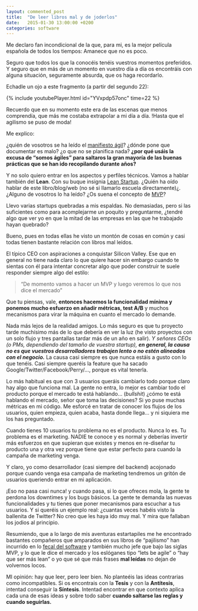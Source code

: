 ```yaml
---
layout: commented_post
title:  "De leer libros mal y de joderlos"
date:   2015-01-30 13:00:00 +0200
categories: software
---
```


Me declaro fan incondicional de la que, para mi, es la mejor película española de todos los tiempos: Amanece que no es poco.

Seguro que todos los que la conocéis tenéis vuestros momentos preferidos. Y seguro que en más de un momento en vuestro día a día os encontráis con alguna situación, seguramente absurda, que os haga recordarlo.

Echadle un ojo a este fragmento (a partir del segundo 22):

{% include youtubePlayer.html id="YVxpdp57onc" time=22 %}

Recuerdo que en su momento este era de las escenas que menos comprendía, que más me costaba extrapolar a mi día a día. !Hasta que el agilismo se puso de moda!

Me explico:

¿quién de vosotros se ha leído el [manifiesto ágil](https://agilemanifesto.org/)? ¿dónde pone que documentar es malo? ¿o que no se planifica nada? **¿por qué usáis la excusa de “somos ágiles” para saltaros la gran mayoría de las buenas prácticas que se han ido recopilando durante años?**

Y no solo quiero entrar en los aspectos y perfiles técnicos. Vamos a hablar también del **Lean**. Con su buque insignia [Lean Startup](http://theleanstartup.com/). ¿Quién ha oído hablar de este libro/blog/web (no sé si llamarlo escuela directamente)¿. ¿Alguno de vosotros lo ha leído? ¿Os suena el concepto de [MVP](https://en.wikipedia.org/wiki/Minimum_viable_product)?

Llevo varias startups quebradas a mis espaldas. No demasiadas, pero si las suficientes como para acomplejarme un poquito y preguntarme, ¿tendré algo que ver yo en que la mitad de las empresas en las que he trabajado hayan quebrado?

Bueno, pues en todas ellas he visto un montón de cosas en común y casi todas tienen bastante relación con libros mal leídos.

El típico CEO con aspiraciones a conquistar Silicon Valley. Ese que en general no tiene nada claro lo que quiere hacer sin embargo cuando te sientas con él para intentar concretar algo que poder construir te suele responder siempre algo del estilo:

>“De momento vamos a hacer un MVP y luego veremos lo que nos dice el mercado”

Que tu piensas, vale, **entonces hacemos la funcionalidad mínima y ponemos mucho esfuerzo en añadir métricas, test A/B** y muchos mecanismos para virar la máquina en cuanto el mercado lo demande.

Nada más lejos de la realidad amigos. Lo más seguro es que tu proyecto tarde muchísimo más de lo que debería en ver la luz (he visto proyectos con un solo flujo y tres pantallas tardar más de un año en salir). _Y señores CEOs (o PMs, dependiendo del tamaño de vuestra startup), **en general, la causa no es que vuestros desarrolladores trabajen lento o no estén alineados con el negocio.**_ La causa casi siempre es que nunca estáis a gusto con lo que tenéis. Casi siempre queréis la feature que ha sacado Google/Twitter/Facebook/Perry/…, porque es vital tenerla.

Lo más habitual es que con 3 usuarios queráis cambiarlo todo porque claro hay algo que funciona mal. La gente no entra, lo mejor es cambiar todo el producto porque el mercado te está hablando… (_bullshit_) ¿cómo te está hablando el mercado, señor que toma las decisiones? Si yo puse muchas métricas en mi código. Me esforcé en tratar de conocer los flujos de los usuarios, quien empieza, quien acaba, hasta donde llega… y ni siquiera me los has preguntado.

Cuando tienes 10 usuarios tu problema no es el producto. Nunca lo es. Tu problema es el marketing. NADIE te conoce y es normal y deberías invertir más esfuerzos en que supieran que existes y menos en re-diseñar tu producto una y otra vez porque tiene que estar perfecto para cuando la campaña de marketing venga.

Y claro, yo como desarrollador (casi siempre del backend) acojonado porque cuando venga esa campaña de marketing tendremos un gritón de usuarios queriendo entrar en mi aplicación.

¡Eso no pasa casi nunca! y cuando pasa, si lo que ofreces mola, la gente te perdona los downtimes y los bugs básicos. La gente te demanda las nuevas funcionalidades y tu tienes que poner mecanismos para escuchar a tus usuarios. Y si queréis un ejemplo real: ¿cuantas veces habéis visto la ballenita de Twitter? No creo que les haya ido muy mal. Y mira que fallaban los jodios al principio.

Resumiendo, que a lo largo de mis aventuras estartapiles me he encontrado bastantes compañeros que amparados en sus libros de “pajilismo” han incurrido en lo [fecal del software]({{site.baseurl}}/software/2015/01/21/lo-felcal-del-desarrollo-software.html) y también mucho jefe que bajo las siglas MVP, y lo que le dice el mercado y los eslóganes tipo “lets be agile” o “hay que ser más lean” o yo que sé que más frases **mal leídas** no dejan de volvernos locos.

MI opinión: hay que leer, pero leer bien. No planteéis las ideas contrarias como incompatibles. Si os encontrais con la **Tesis** y con la **Antítesis**, intentad conseguir la **Síntesis**. Intentad encontrar en que contexto aplica cada una de esas ideas y sobre todo saber **cuando saltarse las reglas y cuando seguirlas.**
